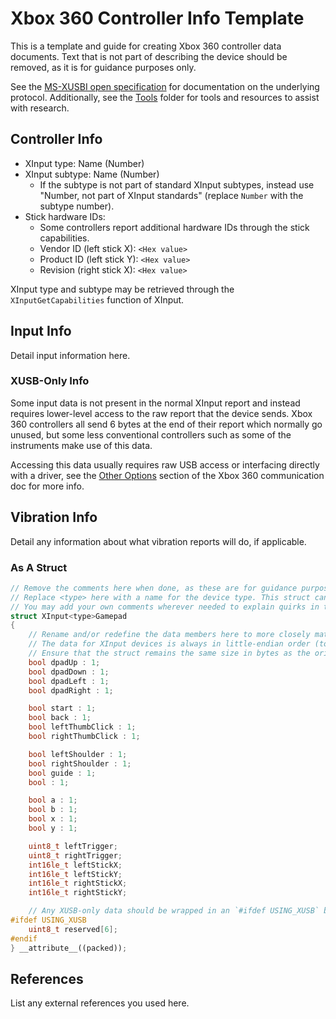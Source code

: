 # Xbox 360 Controller Info Template

This is a template and guide for creating Xbox 360 controller data documents. Text that is not part of describing the device should be removed, as it is for guidance purposes only.

See the [MS-XUSBI open specification](https://learn.microsoft.com/en-us/openspecs/windows_protocols/ms-xusbi/c79474e7-3968-43d1-8d2f-175d47bef43e) for documentation on the underlying protocol. Additionally, see the [Tools](../../Tools) folder for tools and resources to assist with research.

## Controller Info

- XInput type: Name (Number)
- XInput subtype: Name (Number)
  - If the subtype is not part of standard XInput subtypes, instead use "Number, not part of XInput standards" (replace `Number` with the subtype number).
- Stick hardware IDs:
  - Some controllers report additional hardware IDs through the stick capabilities.
  - Vendor ID (left stick X): `<Hex value>`
  - Product ID (left stick Y): `<Hex value>`
  - Revision (right stick X): `<Hex value>`

XInput type and subtype may be retrieved through the `XInputGetCapabilities` function of XInput.

## Input Info

Detail input information here.

### XUSB-Only Info

Some input data is not present in the normal XInput report and instead requires lower-level access to the raw report that the device sends. Xbox 360 controllers all send 6 bytes at the end of their report which normally go unused, but some less conventional controllers such as some of the instruments make use of this data.

Accessing this data usually requires raw USB access or interfacing directly with a driver, see the [Other Options](../Controller%20Communication%20Basics/Xbox%20360.md#other-options) section of the Xbox 360 communication doc for more info.

## Vibration Info

Detail any information about what vibration reports will do, if applicable.

### As A Struct

```cpp
// Remove the comments here when done, as these are for guidance purposes only.
// Replace <type> here with a name for the device type. This struct can be usable in place of the regular XINPUT_GAMEPAD struct.
// You may add your own comments wherever needed to explain quirks in the inputs.
struct XInput<type>Gamepad
{
    // Rename and/or redefine the data members here to more closely match the reported data from the controller.
    // The data for XInput devices is always in little-endian order (to my knowledge at least), so keep that in mind when redefining.
    // Ensure that the struct remains the same size in bytes as the original struct.
    bool dpadUp : 1;
    bool dpadDown : 1;
    bool dpadLeft : 1;
    bool dpadRight : 1;

    bool start : 1;
    bool back : 1;
    bool leftThumbClick : 1;
    bool rightThumbClick : 1;

    bool leftShoulder : 1;
    bool rightShoulder : 1;
    bool guide : 1;
    bool : 1;

    bool a : 1;
    bool b : 1;
    bool x : 1;
    bool y : 1;

    uint8_t leftTrigger;
    uint8_t rightTrigger;
    int16le_t leftStickX;
    int16le_t leftStickY;
    int16le_t rightStickX;
    int16le_t rightStickY;

    // Any XUSB-only data should be wrapped in an `#ifdef USING_XUSB` block like so:
#ifdef USING_XUSB
    uint8_t reserved[6];
#endif
} __attribute__((packed));
```

## References

List any external references you used here.
